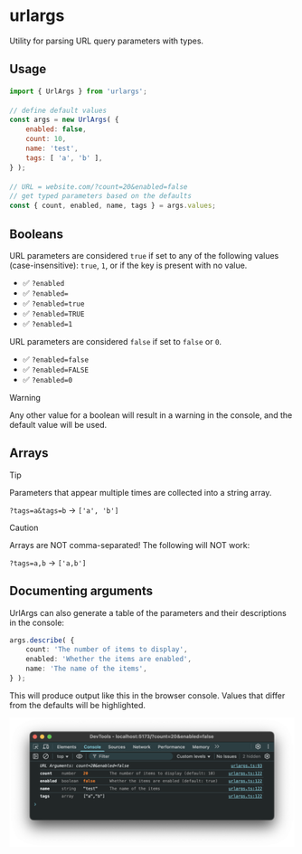 # urlargs

Utility for parsing URL query parameters with types.

## Usage

```javascript
import { UrlArgs } from 'urlargs';

// define default values
const args = new UrlArgs( {
	enabled: false,
	count: 10,
	name: 'test',
	tags: [ 'a', 'b' ],
} );

// URL = website.com/?count=20&enabled=false
// get typed parameters based on the defaults
const { count, enabled, name, tags } = args.values;
```

## Booleans

URL parameters are considered `true` if set to any of the following values (case-insensitive): `true`, `1`, or if the key is present with no value.

- ✅ `?enabled`
- ✅ `?enabled=`
- ✅ `?enabled=true`
- ✅ `?enabled=TRUE`
- ✅ `?enabled=1`

URL parameters are considered `false` if set to `false` or `0`.

- ✅ `?enabled=false`
- ✅ `?enabled=FALSE`
- ✅ `?enabled=0`

> [!WARNING]
> Any other value for a boolean will result in a warning in the console, and the default value will be used.

## Arrays

> [!TIP]
> Parameters that appear multiple times are collected into a string array.
>
> `?tags=a&tags=b` → `['a', 'b']`

> [!CAUTION]
> Arrays are NOT comma-separated! The following will NOT work:
>
> `?tags=a,b` → `['a,b']`

## Documenting arguments

UrlArgs can also generate a table of the parameters and their descriptions in the console:

```ts
args.describe( {
	count: 'The number of items to display',
	enabled: 'Whether the items are enabled',
	name: 'The name of the items',
} );
```

This will produce output like this in the browser console. Values that differ from the defaults will be highlighted.

![alt text](https://github.com/georgealways/urlargs/raw/main/screenshot.png "URL Arguments")
